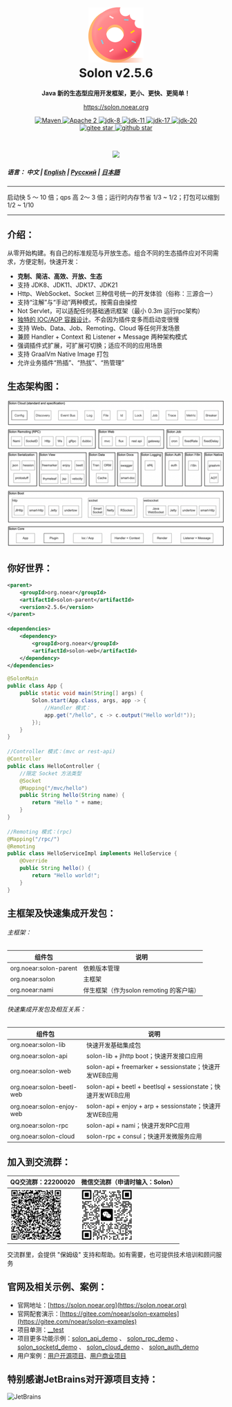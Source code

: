 <h1 align="center" style="text-align:center;">
<img src="solon_icon.png" width="128" />
<br />
Solon v2.5.6
</h1>
<p align="center">
	<strong>Java 新的生态型应用开发框架，更小、更快、更简单！</strong>
</p>
<p align="center">
	<a href="https://solon.noear.org/">https://solon.noear.org</a>
</p>

<p align="center">
    <a target="_blank" href="https://central.sonatype.com/search?q=org.noear%2520solon-parent">
        <img src="https://img.shields.io/maven-central/v/org.noear/solon.svg?label=Maven%20Central" alt="Maven" />
    </a>
    <a target="_blank" href="https://www.apache.org/licenses/LICENSE-2.0.txt">
		<img src="https://img.shields.io/:License-Apache2-blue.svg" alt="Apache 2" />
	</a>
    <a target="_blank" href="https://www.oracle.com/java/technologies/javase/javase-jdk8-downloads.html">
		<img src="https://img.shields.io/badge/JDK-8-green.svg" alt="jdk-8" />
	</a>
    <a target="_blank" href="https://www.oracle.com/java/technologies/javase/jdk11-archive-downloads.html">
		<img src="https://img.shields.io/badge/JDK-11-green.svg" alt="jdk-11" />
	</a>
    <a target="_blank" href="https://www.oracle.com/java/technologies/javase/jdk17-archive-downloads.html">
		<img src="https://img.shields.io/badge/JDK-17-green.svg" alt="jdk-17" />
	</a>
    <a target="_blank" href="https://www.oracle.com/java/technologies/javase/jdk20-archive-downloads.html">
		<img src="https://img.shields.io/badge/JDK-20-green.svg" alt="jdk-20" />
	</a>
    <br />
    <a target="_blank" href='https://gitee.com/noear/solon/stargazers'>
		<img src='https://gitee.com/noear/solon/badge/star.svg' alt='gitee star'/>
	</a>
    <a target="_blank" href='https://github.com/noear/solon/stargazers'>
		<img src="https://img.shields.io/github/stars/noear/solon.svg?logo=github" alt="github star"/>
	</a>
</p>

<br/>
<p align="center">
	<a href="https://jq.qq.com/?_wv=1027&k=kjB5JNiC">
	<img src="https://img.shields.io/badge/QQ交流群-22200020-orange"/></a>
</p>

##### 语言： 中文 | [English](README_EN.md) | [Русский](README_RU.md) | [日本語](README_JP.md)

<hr />

启动快 5 ～ 10 倍；qps 高 2～ 3 倍；运行时内存节省 1/3 ~ 1/2；打包可以缩到 1/2 ~ 1/10

<hr />

## 介绍：

从零开始构建。有自己的标准规范与开放生态。组合不同的生态插件应对不同需求，方便定制，快速开发：

* **克制、简洁、高效、开放、生态**
* 支持 JDK8、JDK11、JDK17、JDK21
* Http、WebSocket、Socket 三种信号统一的开发体验（俗称：三源合一）
* 支持“注解”与“手动”两种模式，按需自由操控
* Not Servlet，可以适配任何基础通讯框架（最小 0.3m 运行rpc架构）
* [独特的 IOC/AOP 容器设计](https://solon.noear.org/article/241)。不会因为插件变多而启动变很慢
* 支持 Web、Data、Job、Remoting、Cloud 等任何开发场景
* 兼顾 Handler + Context 和 Listener + Message 两种架构模式
* 强调插件式扩展，可扩展可切换；适应不同的应用场景
* 支持 GraalVm Native Image 打包
* 允许业务插件“热插”、“热拔”、“热管理”


## 生态架构图：

<img src="solon_schema.png" width="700" />

## 你好世界：

```xml
<parent>
    <groupId>org.noear</groupId>
    <artifactId>solon-parent</artifactId>
    <version>2.5.6</version>   
</parent>

<dependencies>
    <dependency>
        <groupId>org.noear</groupId>
        <artifactId>solon-web</artifactId>
    </dependency>
</dependencies>
```

```java
@SolonMain
public class App {
    public static void main(String[] args) {
        Solon.start(App.class, args, app -> {
            //Handler 模式：
            app.get("/hello", c -> c.output("Hello world!"));
        });
    }
}

//Controller 模式：(mvc or rest-api)
@Controller
public class HelloController {
    //限定 Socket 方法类型
    @Socket
    @Mapping("/mvc/hello")
    public String hello(String name) {
        return "Hello " + name;
    }
}

//Remoting 模式：(rpc)
@Mapping("/rpc/")
@Remoting
public class HelloServiceImpl implements HelloService {
    @Override
    public String hello() {
        return "Hello world!";
    }
}
```


## 主框架及快速集成开发包：

###### 主框架：

| 组件包                    | 说明                          |
|------------------------|-----------------------------|
| org.noear:solon-parent | 依赖版本管理                      |
| org.noear:solon        | 主框架                         |
| org.noear:nami         | 伴生框架（作为solon remoting 的客户端） |

###### 快速集成开发包及相互关系：

| 组件包                       | 说明                                                    |
|---------------------------|-------------------------------------------------------|
| org.noear:solon-lib       | 快速开发基础集成包                                             |
| org.noear:solon-api       | solon-lib + jlhttp boot；快速开发接口应用                       |
| org.noear:solon-web       | solon-api + freemarker + sessionstate；快速开发WEB应用       |
| org.noear:solon-beetl-web | solon-api + beetl + beetlsql + sessionstate；快速开发WEB应用 |
| org.noear:solon-enjoy-web | solon-api + enjoy + arp + sessionstate；快速开发WEB应用      |
| org.noear:solon-rpc       | solon-api + nami；快速开发RPC应用                            |
| org.noear:solon-cloud     | solon-rpc + consul；快速开发微服务应用                          |


## 加入到交流群：

| QQ交流群：22200020                       | 微信交流群（申请时输入：Solon）                     |
|---------------------------|----------------------------------------|
| <img src="group_qq.png" width="120" />       | <img src="group_wx.png" width="120" /> 


交流群里，会提供 "保姆级" 支持和帮助。如有需要，也可提供技术培训和顾问服务

## 官网及相关示例、案例：

* 官网地址：[https://solon.noear.org](https://solon.noear.org)
* 官网配套演示：[https://gitee.com/noear/solon-examples](https://gitee.com/noear/solon-examples)
* 项目单测：[__test](./__test/) 
* 项目更多功能示例：[solon_api_demo](https://gitee.com/noear/solon_api_demo)  、 [solon_rpc_demo](https://gitee.com/noear/solon_rpc_demo) 、 [solon_socketd_demo](https://gitee.com/noear/solon_socketd_demo) 、 [solon_cloud_demo](https://gitee.com/noear/solon_cloud_demo) 、 [solon_auth_demo](https://gitee.com/noear/solon_auth_demo)
* 用户案例：[用户开源项目](https://solon.noear.org/article/555)、[用户商业项目](https://solon.noear.org/article/cases)

## 特别感谢JetBrains对开源项目支持：

<a href="https://jb.gg/OpenSourceSupport">
  <img src="https://user-images.githubusercontent.com/8643542/160519107-199319dc-e1cf-4079-94b7-01b6b8d23aa6.png" align="left" height="100" width="100"  alt="JetBrains">
</a>

